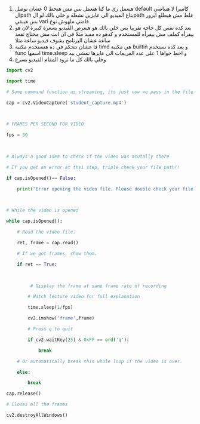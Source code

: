 1. هنعمل زي ما كنا هنعمل بس مش هنحط 0 عشان نوصل default كاميرا لا هنباصي الpath بتاع الفيديو الي عايزين نشغله و خلي بالك لو الpath  غلط مش هيطلع ايرور بس هيبقي vari  فاضي ملهوش نوع
2. بعد كده نفس كل حاجة تقريبا بس خلي بالك هو هيعرض الفيديو بسعرة كبيرة لان هو بيقرأه كملف مش بيقرأه للمستخدم و كدهو ده مفيد مثلا في ان انت مش محتاج تقعد ساعة عشان البرنامج يشوف فيديو ساعة مثلا 
3. فا عشان نتحكم في ده هنستخدم مكتبة time  هي مكتبة builtin  و بعد كده نستخدم func اسمها time.sleep و احط جواها 1 علي عدد الفريمات الي عايزها تمشي بيه
4. وخلي بالك كل ما تزود المقام الفيديو يسرع
```python
import cv2

import time

# Same command function as streaming, its just now we pass in the file path, nice!

cap = cv2.VideoCapture('student_capture.mp4')

  

# FRAMES PER SECOND FOR VIDEO

fps = 30

  

# Always a good idea to check if the video was acutally there

# If you get an error at thsi step, triple check your file path!!

if cap.isOpened()== False:

    print("Error opening the video file. Please double check your file path for typos. Or move the movie file to the same location as this script/notebook")

  

# While the video is opened

while cap.isOpened():

    # Read the video file.

    ret, frame = cap.read()

    # If we got frames, show them.

    if ret == True:

  

         # Display the frame at same frame rate of recording

        # Watch lecture video for full explanation

        time.sleep(1/fps)

        cv2.imshow('frame',frame)

        # Press q to quit

        if cv2.waitKey(25) & 0xFF == ord('q'):

            break

    # Or automatically break this whole loop if the video is over.

    else:

        break

cap.release()

# Closes all the frames

cv2.destroyAllWindows()
```